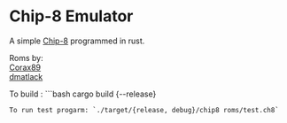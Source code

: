 Chip-8 Emulator
==============

A simple [Chip-8](https://www.wikiwand.com/en/CHIP-8) programmed in rust.

Roms by:\
    [Corax89](https://github.com/corax89/chip8-test-rom)\
    [dmatlack](https://github.com/dmatlack/chip8.git)

To build : ```bash 
cargo build {--release}
```\
To run test progarm: `./target/{release, debug}/chip8 roms/test.ch8`
